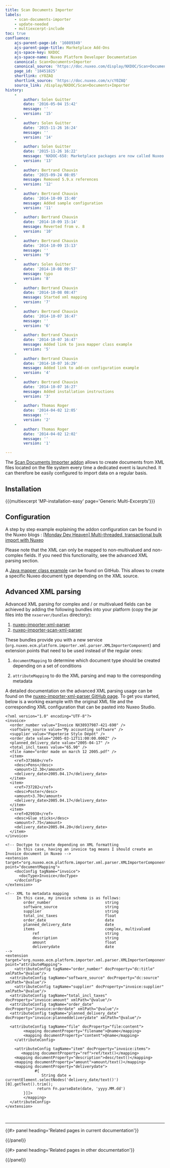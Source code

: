 ```yaml
---
title: Scan Documents Importer
labels:
    - scan-documents-importer
    - update-needed
    - multiexcerpt-include
toc: true
confluence:
    ajs-parent-page-id: '16089349'
    ajs-parent-page-title: Marketplace Add-Ons
    ajs-space-key: NXDOC
    ajs-space-name: Nuxeo Platform Developer Documentation
    canonical: Scan+Documents+Importer
    canonical_source: 'https://doc.nuxeo.com/display/NXDOC/Scan+Documents+Importer'
    page_id: '18451825'
    shortlink: cY0ZAQ
    shortlink_source: 'https://doc.nuxeo.com/x/cY0ZAQ'
    source_link: /display/NXDOC/Scan+Documents+Importer
history:
    - 
        author: Solen Guitter
        date: '2016-05-04 15:42'
        message: ''
        version: '15'
    - 
        author: Solen Guitter
        date: '2015-11-26 16:24'
        message: ''
        version: '14'
    - 
        author: Solen Guitter
        date: '2015-11-26 16:22'
        message: 'NXDOC-658: Marketplace packages are now called Nuxeo Packages'
        version: '13'
    - 
        author: Bertrand Chauvin
        date: '2015-09-24 08:05'
        message: Removed 5.9.x references
        version: '12'
    - 
        author: Bertrand Chauvin
        date: '2014-10-09 15:40'
        message: Added sample configuration
        version: '11'
    - 
        author: Bertrand Chauvin
        date: '2014-10-09 15:14'
        message: Reverted from v. 8
        version: '10'
    - 
        author: Bertrand Chauvin
        date: '2014-10-09 15:13'
        message: ''
        version: '9'
    - 
        author: Solen Guitter
        date: '2014-10-08 09:57'
        message: typo
        version: '8'
    - 
        author: Bertrand Chauvin
        date: '2014-10-08 08:47'
        message: Started xml mapping
        version: '7'
    - 
        author: Bertrand Chauvin
        date: '2014-10-07 16:47'
        message: ''
        version: '6'
    - 
        author: Bertrand Chauvin
        date: '2014-10-07 16:47'
        message: Added link to java mapper class example
        version: '5'
    - 
        author: Bertrand Chauvin
        date: '2014-10-07 16:29'
        message: Added link to add-on configuration example
        version: '4'
    - 
        author: Bertrand Chauvin
        date: '2014-10-07 16:27'
        message: Added installation instructions
        version: '3'
    - 
        author: Thomas Roger
        date: '2014-04-02 12:05'
        message: ''
        version: '2'
    - 
        author: Thomas Roger
        date: '2014-04-02 12:02'
        message: ''
        version: '1'

---
```

The [Scan Documents Importer addon](https://connect.nuxeo.com/nuxeo/site/marketplace/package/nuxeo-scan-importer) allows to create documents from XML files located on the file system every time a dedicated event is launched. It can therefore be easily configured to import data on a regular basis.

## Installation

{{{multiexcerpt 'MP-installation-easy' page='Generic Multi-Excerpts'}}}

## Configuration

A step by step example explaining the addon configuration can be found in the Nuxeo blogs : [[Monday Dev Heaven] Multi-threaded, transactional bulk import with Nuxeo](http://blogs.nuxeo.com/development/2012/03/monday-dev-heaven-multithreaded-transactional-documents-import-nuxeo/)

Please note that the XML can only be mapped to non-multivalued and non-complex fields. If you need this functionality, see the advanced XML parsing section.

A [Java mapper class example](https://github.com/nuxeo/nuxeo-platform-importer/blob/master/nuxeo-importer-scan/src/test/java/org/nuxeo/platform/scanimporter/tests/SampleMapper.java) can be found on GitHub. This allows to create a specific Nuxeo document type depending on the XML source.

## Advanced XML parsing

Advanced XML parsing for complex and / or multivalued fields can be achieved by adding the following bundles into your platform (copy the jar files into the `nxserver/bundles` directory):

1.  [nuxeo-importer-xml-parser](https://maven-eu.nuxeo.org/nexus/index.html#nexus-search;gav~org.nuxeo.ecm.platform~nuxeo-importer-xml-parser~~~~kw,versionexpand)
2.  [nuxeo-importer-scan-xml-parser](https://maven-eu.nuxeo.org/nexus/index.html#nexus-search;gav~org.nuxeo.ecm.platform~nuxeo-importer-scan-xml-parser~~~~kw,versionexpand)

These bundles provide you with a new service (`org.nuxeo.ecm.platform.importer.xml.parser.XMLImporterComponent`) and extension points that need to be used instead of the regular ones:

1.  `documentMapping` to determine which document type should be created depending on a set of conditions

2.  `attributeMapping` to do the XML parsing and map to the corresponding metadata

A detailed documentation on the advanced XML parsing usage can be found on the [nuxeo-importer-xml-parser GitHub page](https://github.com/nuxeo/nuxeo-platform-importer/tree/master/nuxeo-importer-xml-parser). To get you started, below is a working example with the original XML file and the corresponding XML configuration that can be pasted into Nuxeo Studio.

```
<?xml version="1.0" encoding="UTF-8"?>
<invoice>
  <order_number value="Invoice NX38937987-421-690" />
  <software_source value="My accounting software" />
  <supplier value="Papeterie Stylo Dépôt" />
  <order_date value="2005-03-12T11:00:00.000Z" />
  <planned_delivery_date value="2005-04-17" />
  <total_incl_taxes value="65.90" />
  <file name="order made on march 12 2005.pdf" />
  <item>
    <ref>373668</ref>
    <desc>Pens</desc>
    <amount>12.30</amount>
    <delivery_date>2005.04.17</delivery_date>
  </item>
  <item>
    <ref>737282</ref>
    <desc>Poster</desc>
    <amount>3.70</amount>
    <delivery_date>2005.04.17</delivery_date>
  </item>
  <item>
    <ref>029938</ref>
    <desc>Glue sticks</desc>
    <amount>7.75</amount>
    <delivery_date>2005.04.20</delivery_date>
  </item>
</invoice>
```

```
<!-- Doctype to create depending on XML formatting
     In this case, having an invoice tag means I should create an Invoice document in Nuxeo --> 
<extension target="org.nuxeo.ecm.platform.importer.xml.parser.XMLImporterComponent" point="documentMapping"> 
    <docConfig tagName="invoice"> 
      <docType>Invoice</docType> 
    </docConfig> 
</extension> 

<!-- XML to metadata mapping 
     In this case, my invoice schema is as follows: 
     	order_number 						string
		software_source						string
		supplier							string
		total_inc_taxes						float
		order_date							date
		planned_delivery_date				date
		items								complex, multivalued
			ref								string
			description						string
			amount							float
			deliverydate					date 
--> 
<extension target="org.nuxeo.ecm.platform.importer.xml.parser.XMLImporterComponent" point="attributeMapping"> 
    <attributeConfig tagName="order_number" docProperty="dc:title" xmlPath="@value"/> 
  <attributeConfig tagName="software_source" docProperty="dc:source" xmlPath="@value"/> 
    <attributeConfig tagName="supplier" docProperty="invoice:supplier" xmlPath="@value"/> 
  <attributeConfig tagName="total_incl_taxes" docProperty="invoice:amount" xmlPath="@value"/> 
  <attributeConfig tagName="order_date" docProperty="invoice:orderdate" xmlPath="@value"/> 
  <attributeConfig tagName="planned_delivery_date" docProperty="invoice:planneddeliverydate" xmlPath="@value"/> 

  <attributeConfig tagName="file" docProperty="file:content"> 
        <mapping documentProperty="filename">@name</mapping> 
        <mapping documentProperty="content">@name</mapping> 
    </attributeConfig> 

    <attributeConfig tagName="item" docProperty="invoice:items"> 
       <mapping documentProperty="ref">ref/text()</mapping> 
    <mapping documentProperty="description">desc/text()</mapping> 
    <mapping documentProperty="amount">amount/text()</mapping> 
    <mapping documentProperty="deliverydate"> 
             #{ 
                String date = currentElement.selectNodes('delivery_date/text()')[0].getText().trim(); 
              return Fn.parseDate(date, 'yyyy.MM.dd') 
        }]]> 
        </mapping> 
  </attributeConfig> 
</extension>
```

&nbsp;

* * *

<div class="row" data-equalizer data-equalize-on="medium"><div class="column medium-6">{{#> panel heading='Related pages in current documentation'}}

{{/panel}}</div><div class="column medium-6">{{#> panel heading='Related pages in other documentation'}}

{{/panel}}</div></div>